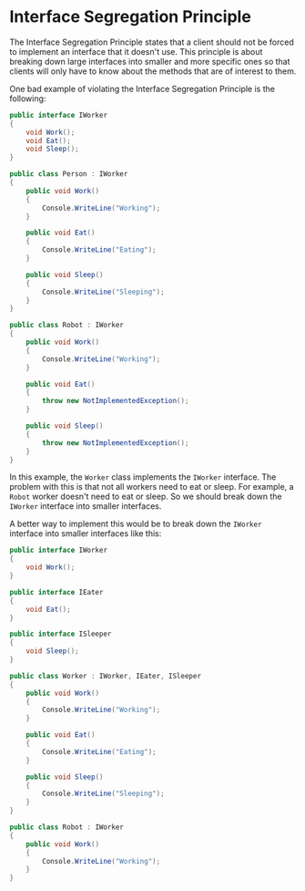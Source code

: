 ﻿# Interface Segregation Principle

The Interface Segregation Principle states that a client should not be forced to implement an interface that it doesn't use. This principle is about breaking down large interfaces into smaller and more specific ones so that clients will only have to know about the methods that are of interest to them.

One bad example of violating the Interface Segregation Principle is the following:

```csharp
public interface IWorker
{
    void Work();
    void Eat();
    void Sleep();
}

public class Person : IWorker
{
    public void Work()
    {
        Console.WriteLine("Working");
    }

    public void Eat()
    {
        Console.WriteLine("Eating");
    }

    public void Sleep()
    {
        Console.WriteLine("Sleeping");
    }
}

public class Robot : IWorker
{
    public void Work()
    {
        Console.WriteLine("Working");
    }

    public void Eat()
    {
        throw new NotImplementedException();
    }

    public void Sleep()
    {
        throw new NotImplementedException();
    }
}
```

In this example, the `Worker` class implements the `IWorker` interface. The problem with this is that not all workers need to eat or sleep. For example, a `Robot` worker doesn't need to eat or sleep. So we should break down the `IWorker` interface into smaller interfaces.

A better way to implement this would be to break down the `IWorker` interface into smaller interfaces like this:
```csharp
public interface IWorker
{
    void Work();
}

public interface IEater
{
    void Eat();
}

public interface ISleeper
{
    void Sleep();
}

public class Worker : IWorker, IEater, ISleeper
{
    public void Work()
    {
        Console.WriteLine("Working");
    }

    public void Eat()
    {
        Console.WriteLine("Eating");
    }

    public void Sleep()
    {
        Console.WriteLine("Sleeping");
    }
}

public class Robot : IWorker
{
    public void Work()
    {
        Console.WriteLine("Working");
    }
}
```